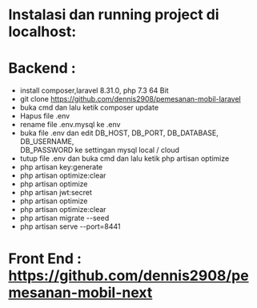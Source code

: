# Instalasi dan running project di localhost:

# Backend : </br>

- install composer,laravel 8.31.0, php 7.3 64 Bit</br>
- git clone https://github.com/dennis2908/pemesanan-mobil-laravel </br>
- buka cmd dan lalu ketik composer update </br>
- Hapus file .env <br>
- rename file .env.mysql ke .env<br>
- buka file .env dan edit DB_HOST, DB_PORT, DB_DATABASE, DB_USERNAME, </br>
   DB_PASSWORD ke settingan mysql local / cloud<br>
- tutup file .env dan buka cmd dan lalu ketik php artisan optimize</br>
- php artisan key:generate </br>
- php artisan optimize:clear</br>
- php artisan optimize</br>
- php artisan jwt:secret</br>
- php artisan optimize</br>
- php artisan optimize:clear</br>
- php artisan migrate --seed</br>
- php artisan serve --port=8441</br>

	
# Front End : https://github.com/dennis2908/pemesanan-mobil-next </br>	
